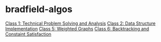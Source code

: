 # bradfield-algos

[Class 1: Technical Problem Solving and Analysis](techProbSolvingAndAnalysis)
[Class 2: Data Structure Implementation](dataStructureImplementation)
[Class 5: Weighted Graphs](weightedGraphs)
[Class 6: Backtracking and Constaint Satisfaction](backtrackingAndConstraintSatisfaction)

